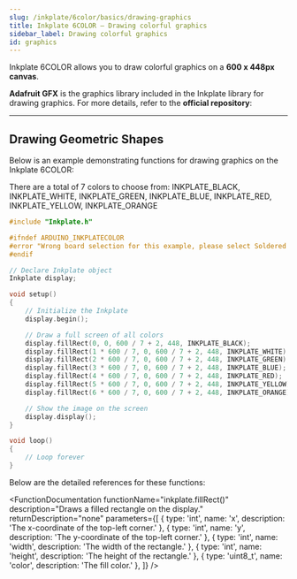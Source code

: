 ```yaml
---
slug: /inkplate/6color/basics/drawing-graphics
title: Inkplate 6COLOR – Drawing colorful graphics
sidebar_label: Drawing colorful graphics
id: graphics
---
```


Inkplate 6COLOR allows you to draw colorful graphics on a **600 x 448px canvas**.

<InfoBox>**Adafruit GFX** is the graphics library included in the Inkplate library for drawing graphics. For more details, refer to the **official repository**:<QuickLink title="Adafruit GFX Library" 
  description="The core graphics library for Inkplate library, created by Adafruit."
  url="https://github.com/adafruit/Adafruit-GFX-Library" 
/></InfoBox>

---

## Drawing Geometric Shapes

Below is an example demonstrating functions for drawing graphics on the Inkplate 6COLOR:

<InfoBox>There are a total of 7 colors to choose from: INKPLATE_BLACK, INKPLATE_WHITE, INKPLATE_GREEN, INKPLATE_BLUE, INKPLATE_RED, INKPLATE_YELLOW, INKPLATE_ORANGE</InfoBox>

```cpp
#include "Inkplate.h"

#ifndef ARDUINO_INKPLATECOLOR
#error "Wrong board selection for this example, please select Soldered Inkplate 6COLOR in the boards menu."
#endif

// Declare Inkplate object
Inkplate display;

void setup()
{
    // Initialize the Inkplate
    display.begin();

    // Draw a full screen of all colors
    display.fillRect(0, 0, 600 / 7 + 2, 448, INKPLATE_BLACK);
    display.fillRect(1 * 600 / 7, 0, 600 / 7 + 2, 448, INKPLATE_WHITE);
    display.fillRect(2 * 600 / 7, 0, 600 / 7 + 2, 448, INKPLATE_GREEN);
    display.fillRect(3 * 600 / 7, 0, 600 / 7 + 2, 448, INKPLATE_BLUE);
    display.fillRect(4 * 600 / 7, 0, 600 / 7 + 2, 448, INKPLATE_RED);
    display.fillRect(5 * 600 / 7, 0, 600 / 7 + 2, 448, INKPLATE_YELLOW);
    display.fillRect(6 * 600 / 7, 0, 600 / 7 + 2, 448, INKPLATE_ORANGE);

    // Show the image on the screen
    display.display();
}

void loop()
{
    // Loop forever
}
```

<CenteredImage src="/img/6color/graphics.png" alt="Expected output on Inkplate display" caption="Expected output on Inkplate display." width="750px" />

Below are the detailed references for these functions:

<FunctionDocumentation
  functionName="inkplate.fillRect()"
  description="Draws a filled rectangle on the display."
  returnDescription="none"
  parameters={[
    { type: 'int', name: 'x', description: 'The x-coordinate of the top-left corner.' },
    { type: 'int', name: 'y', description: 'The y-coordinate of the top-left corner.' },
    { type: 'int', name: 'width', description: 'The width of the rectangle.' },
    { type: 'int', name: 'height', description: 'The height of the rectangle.' },
    { type: 'uint8_t', name: 'color', description: 'The fill color.' },
  ]}
/>


